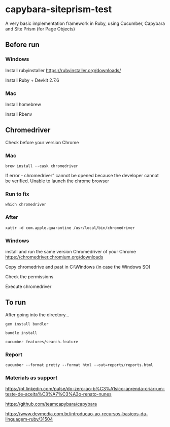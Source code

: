 
# capybara-siteprism-test

A very basic implementation framework in Ruby, using Cucumber, Capybara and Site Prism (for Page Objects)

## Before run
### Windows

Install rubyinstaller https://rubyinstaller.org/downloads/

Install Ruby + Devkit 2.7.6

### Mac

Install homebrew 

Install Rbenv


## Chromedriver


Check before your version Chrome

### Mac 
```
brew install --cask chromedriver
```

If error - chromedriver” cannot be opened because the developer cannot be verified. Unable to launch the chrome browser

### Run to fix 

```
which chromedriver
```
### After 

```
xattr -d com.apple.quarantine /usr/local/bin/chromedriver
```
### Windows

install and run the same version Chromedriver of your Chrome https://chromedriver.chromium.org/downloads

Copy chromedrive and past in C:\Windows (in case the Windows SO)

Check the permissions

Execute chromedriver

## To run

After going into the directory...

```
gem install bundler
```

```
bundle install
```

```
cucumber features/search.feature
```
### Report

```
cucumber --format pretty --format html --out=reports/reports.html
```

### Materials as support

https://pt.linkedin.com/pulse/do-zero-ao-b%C3%A1sico-aprenda-criar-um-teste-de-aceita%C3%A7%C3%A3o-renato-nunes

https://github.com/teamcapybara/capybara

https://www.devmedia.com.br/introducao-ao-recursos-basicos-da-linguagem-ruby/31504
